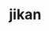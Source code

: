 # jikan
<!DOCTYPE HTML>
<html>
	<head>
		<meta charset="utf-8">
		<title> JIKAN </title>
	</head>
	<body>
		<style>
			
		</style>
	
	</body>
</html>
